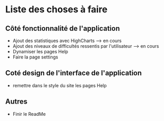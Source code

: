 # Liste des choses à faire

## Côté fonctionnalité de l'application

- Ajout des statistiques avec HighCharts --> en cours
- Ajout des niveaux de difficultés ressentis par l'utilisateur --> en cours
- Dynamiser les pages Help 
- Faire la page settings

## Coté design de l'interface de l'application

- remettre dans le style du site les pages Help

## Autres

- Finir le ReadMe




